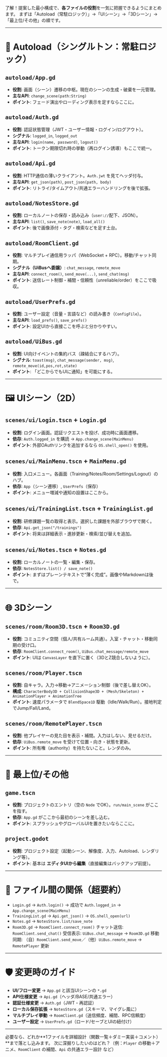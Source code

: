 了解！提案した最小構成で、**各ファイルの役割**を一気に把握できるようにまとめます。
まずは「Autoload（常駐ロジック）」→「UIシーン」→「3Dシーン」→「最上位/その他」の順です。

---

# 🔧 Autoload（シングルトン：常駐ロジック）

## `autoload/App.gd`

* **役割**: 画面（シーン）遷移の中枢。現在のシーンの生成・破棄を一元管理。
* **主なAPI**: `change_scene(path:String)`
* **ポイント**: フェード演出やローディング表示を足すならここに。

## `autoload/Auth.gd`

* **役割**: 認証状態管理（JWT・ユーザー情報・ログイン/ログアウト）。
* **シグナル**: `logged_in`, `logged_out`
* **主なAPI**: `login(name, password)`, `logout()`
* **ポイント**: トークン期限切れ時の挙動（再ログイン誘導）もここで統一。

## `autoload/Api.gd`

* **役割**: HTTP通信の薄いクライアント。`Auth.jwt` を見てヘッダ付与。
* **主なAPI**: `get_json(path)`, `post_json(path, body)`
* **ポイント**: リトライ/タイムアウト/共通エラーハンドリングを後で拡張。

## `autoload/NotesStore.gd`

* **役割**: ローカルノートの保存・読み込み（`user://`配下、JSON）。
* **主なAPI**: `list()`, `save_note(note)`, `load_all()`
* **ポイント**: 後で画像添付・タグ・検索などを足す土台。

## `autoload/RoomClient.gd`

* **役割**: マルチプレイ通信用ラッパ（WebSocket + RPC）。移動/チャット同期。
* **シグナル（UiBusへ委譲）**: `chat_message`, `remote_move`
* **主なAPI**: `connect_room()`, `send_move(...)`, `send_chat(msg)`
* **ポイント**: 送信レート制御・補間・信頼性（unreliable/order）をここで吸収。

## `autoload/UserPrefs.gd`

* **役割**: ユーザー設定（音量・言語など）の読み書き（`ConfigFile`）。
* **主なAPI**: `load_prefs()`, `save_prefs()`
* **ポイント**: 設定UIから直接ここを呼ぶと分かりやすい。

## `autoload/UiBus.gd`

* **役割**: UI向けイベントの集約バス（疎結合にするハブ）。
* **シグナル**: `toast(msg)`, `chat_message(sender, msg)`, `remote_move(id,pos,rot,state)`
* **ポイント**: 「どこからでもUIに通知」を可能にする。

---

# 🖼️ UIシーン（2D）

## `scenes/ui/Login.tscn` + `Login.gd`

* **役割**: ログイン画面。認証リクエストを投げ、成功時に画面遷移。
* **依存**: `Auth.logged_in` を購読 → `App.change_scene(MainMenu)`
* **ポイント**: 外部OAuthリンクを追加するなら `OS.shell_open()` を使用。

## `scenes/ui/MainMenu.tscn` + `MainMenu.gd`

* **役割**: 入口メニュー。各画面（Training/Notes/Room/Settings/Logout）のハブ。
* **依存**: `App`（シーン遷移）, `UserPrefs`（保存）
* **ポイント**: メニュー増減や通知の設置はここから。

## `scenes/ui/TrainingList.tscn` + `TrainingList.gd`

* **役割**: 研修課題一覧の取得と表示。選択した課題を外部ブラウザで開く。
* **依存**: `Api.get_json("/trainings")`
* **ポイント**: 将来は詳細表示・進捗更新・検索/並び替えを追加。

## `scenes/ui/Notes.tscn` + `Notes.gd`

* **役割**: ローカルノートの一覧・編集・保存。
* **依存**: `NotesStore.list() / save_note()`
* **ポイント**: まずはプレーンテキストで“薄く完成”。画像やMarkdownは後で。

---

# 🌐 3Dシーン

## `scenes/room/Room3D.tscn` + `Room3D.gd`

* **役割**: コミュニティ空間（個人/共有ルーム共通）。入室・チャット・移動同期の受け口。
* **依存**: `RoomClient.connect_room()`, `UiBus.chat_message/remote_move`
* **ポイント**: UIは `CanvasLayer` を直下に置く（3DとZ競合しないように）。

## `scenes/room/Player.tscn`

* **役割**: 自キャラ。入力→移動→アニメーション制御（後で差し替えOK）。
* **構成**: `CharacterBody3D + CollisionShape3D + (Mesh/Skeleton) + AnimationPlayer + AnimationTree`
* **ポイント**: 速度パラメータで `BlendSpace1D` 駆動（Idle/Walk/Run）。接地判定でJump/Fall/Land。

## `scenes/room/RemotePlayer.tscn`

* **役割**: 他プレイヤーの見た目を表示・補間。入力はしない、見せるだけ。
* **依存**: `UiBus.remote_move` を受けて位置・向き・状態を更新。
* **ポイント**: 所有権（authority）を持たないこと。レンダのみ。

---

# 🧱 最上位/その他

## `game.tscn`

* **役割**: プロジェクトのエントリ（空の `Node` でOK）。`run/main_scene` がここを指す。
* **依存**: `App.gd` がここから最初のシーンを差し込む。
* **ポイント**: スプラッシュやグローバルUIを置きたいならここに。

## `project.godot`

* **役割**: プロジェクト設定（起動シーン、解像度、入力、Autoload、レンダリング等）。
* **ポイント**: 基本は **エディタUIから編集**（直接編集はバックアップ前提）。

---

# 🤝 ファイル間の関係（超要約）

* `Login.gd` → `Auth.login()` → 成功で `Auth.logged_in` → `App.change_scene(MainMenu)`
* `TrainingList.gd` → `Api.get_json()` → `OS.shell_open(url)`
* `Notes.gd` → `NotesStore.list/save_note`
* `Room3D.gd` → `RoomClient.connect_room()`
  チャット送信: `RoomClient.send_chat()`
  受信表示: `UiBus.chat_message` → `Room3D.gd`
  移動同期: （自）`RoomClient.send_move`／（他）`UiBus.remote_move` → `RemotePlayer` 更新

---

# 🛡️ 変更時のガイド

* **UI/フロー変更** → `App.gd` と該当UIシーンの `*.gd`
* **API仕様変更** → `Api.gd`（ヘッダ/BASE/共通エラー）
* **認証仕様変更** → `Auth.gd`（JWT・再認証）
* **ローカル保存拡張** → `NotesStore.gd`（スキーマ、マイグレ風に）
* **マルチプレイ挙動** → `RoomClient.gd`（送信頻度、補間、RPC信頼度）
* **ユーザー設定** → `UserPrefs.gd`（ロード/セーブとUIの紐付け）

---

必要なら、どれか\*\*1ファイルを詳細設計（関数一覧＋ダミー実装＋コメント）\*\*まで落とし込みます。
次に深掘りしたいのはどれ？（例：`Player` の移動＋アニメ、`RoomClient` の補間、`Api` の共通エラー設計 など）
